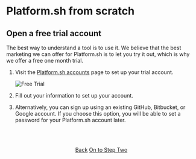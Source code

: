 # Platform.sh from scratch

## Open a free trial account

The best way to understand a tool is to use it.  We believe that the best marketing we can offer for Platform.sh is to let you try it out, which is why we offer a free one month trial.

1. Visit the [Platform.sh accounts](https://accounts.platform.sh/platform/trial/general/setup) page to set up your trial account.

   ![Free Trial](/images/getting-started/free-trial.png)

2. Fill out your information to set up your account.

3. Alternatively, you can sign up using an existing GitHub, Bitbucket, or Google account. If you choose this option, you will be able to set a password for your Platform.sh account later.

<html>
<head>
<link rel="stylesheet" href="/styles/styles.css">
</head>
<body>

<br/><br/>

<center>

<a href="/gettingstarted/languages/python/start.html" class="buttongen small">Back</a>
<a href="/gettingstarted/languages/python/demo/step-2.html" class="buttongen small">On to Step Two</a>

</center>

<br/><br/>

</body>
</html>

